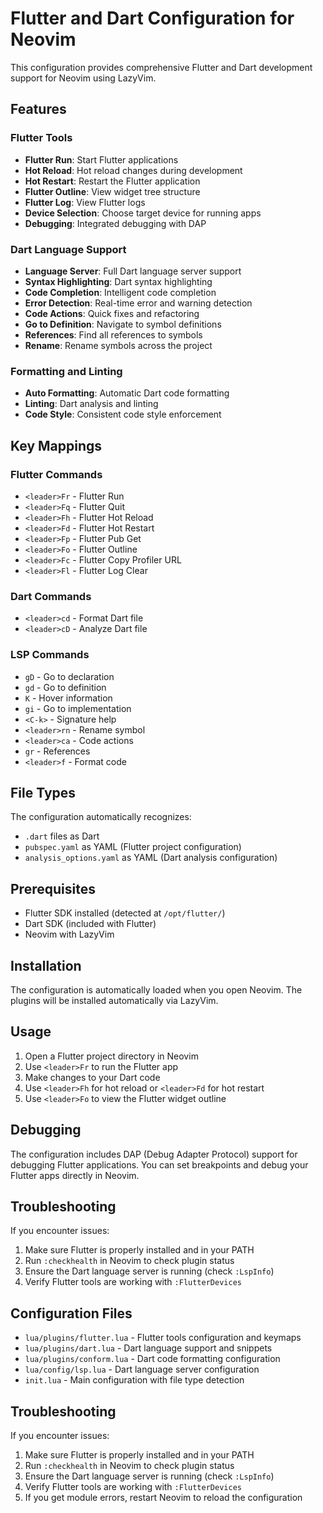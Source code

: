 # Flutter and Dart Configuration for Neovim

This configuration provides comprehensive Flutter and Dart development support for Neovim using LazyVim.

## Features

### Flutter Tools
- **Flutter Run**: Start Flutter applications
- **Hot Reload**: Hot reload changes during development
- **Hot Restart**: Restart the Flutter application
- **Flutter Outline**: View widget tree structure
- **Flutter Log**: View Flutter logs
- **Device Selection**: Choose target device for running apps
- **Debugging**: Integrated debugging with DAP

### Dart Language Support
- **Language Server**: Full Dart language server support
- **Syntax Highlighting**: Dart syntax highlighting
- **Code Completion**: Intelligent code completion
- **Error Detection**: Real-time error and warning detection
- **Code Actions**: Quick fixes and refactoring
- **Go to Definition**: Navigate to symbol definitions
- **References**: Find all references to symbols
- **Rename**: Rename symbols across the project

### Formatting and Linting
- **Auto Formatting**: Automatic Dart code formatting
- **Linting**: Dart analysis and linting
- **Code Style**: Consistent code style enforcement

## Key Mappings

### Flutter Commands
- `<leader>Fr` - Flutter Run
- `<leader>Fq` - Flutter Quit
- `<leader>Fh` - Flutter Hot Reload
- `<leader>Fd` - Flutter Hot Restart
- `<leader>Fp` - Flutter Pub Get
- `<leader>Fo` - Flutter Outline
- `<leader>Fc` - Flutter Copy Profiler URL
- `<leader>Fl` - Flutter Log Clear

### Dart Commands
- `<leader>cd` - Format Dart file
- `<leader>cD` - Analyze Dart file

### LSP Commands
- `gD` - Go to declaration
- `gd` - Go to definition
- `K` - Hover information
- `gi` - Go to implementation
- `<C-k>` - Signature help
- `<leader>rn` - Rename symbol
- `<leader>ca` - Code actions
- `gr` - References
- `<leader>f` - Format code

## File Types

The configuration automatically recognizes:
- `.dart` files as Dart
- `pubspec.yaml` as YAML (Flutter project configuration)
- `analysis_options.yaml` as YAML (Dart analysis configuration)

## Prerequisites

- Flutter SDK installed (detected at `/opt/flutter/`)
- Dart SDK (included with Flutter)
- Neovim with LazyVim

## Installation

The configuration is automatically loaded when you open Neovim. The plugins will be installed automatically via LazyVim.

## Usage

1. Open a Flutter project directory in Neovim
2. Use `<leader>Fr` to run the Flutter app
3. Make changes to your Dart code
4. Use `<leader>Fh` for hot reload or `<leader>Fd` for hot restart
5. Use `<leader>Fo` to view the Flutter widget outline

## Debugging

The configuration includes DAP (Debug Adapter Protocol) support for debugging Flutter applications. You can set breakpoints and debug your Flutter apps directly in Neovim.

## Troubleshooting

If you encounter issues:
1. Make sure Flutter is properly installed and in your PATH
2. Run `:checkhealth` in Neovim to check plugin status
3. Ensure the Dart language server is running (check `:LspInfo`)
4. Verify Flutter tools are working with `:FlutterDevices`

## Configuration Files

- `lua/plugins/flutter.lua` - Flutter tools configuration and keymaps
- `lua/plugins/dart.lua` - Dart language support and snippets
- `lua/plugins/conform.lua` - Dart code formatting configuration
- `lua/config/lsp.lua` - Dart language server configuration
- `init.lua` - Main configuration with file type detection

## Troubleshooting

If you encounter issues:
1. Make sure Flutter is properly installed and in your PATH
2. Run `:checkhealth` in Neovim to check plugin status
3. Ensure the Dart language server is running (check `:LspInfo`)
4. Verify Flutter tools are working with `:FlutterDevices`
5. If you get module errors, restart Neovim to reload the configuration

